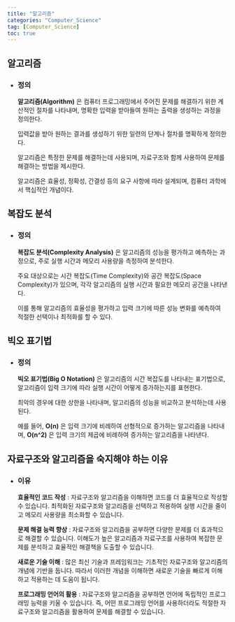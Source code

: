 ```yaml
---
title: "알고리즘"
categories: "Computer_Science"
tag: [Computer_Science]
toc: true
---
```


## 알고리즘

- ### 정의

    **알고리즘(Algorithm)** 은 컴퓨터 프로그래밍에서 주어진 문제를 해결하기 위한 계산적인 절차를 나타내며, 명확한 입력을 받아들여 원하는 출력을 생성하는 과정을 정의한다.

    입력값을 받아 원하는 결과를 생성하기 위한 일련의 단계나 절차를 명확하게 정의한다.

    알고리즘은 특정한 문제를 해결하는데 사용되며, 자료구조와 함께 사용하여 문제를 해결하는 방법을 제시한다.

    알고리즘은 효율성, 정확성, 간결성 등의 요구 사항에 따라 설계되며, 컴퓨터 과학에서 핵심적인 개념이다.

## 복잡도 분석

- ### 정의
  
    **복잡도 분석(Complexity Analysis)** 은 알고리즘의 성능을 평가하고 예측하는 과정으로, 주로 실행 시간과 메모리 사용량을 측정하여 분석한다.

    주요 대상으로는 시간 복잡도(Time Complexity)와 공간 복잡도(Space Complexity)가 있으며, 각각 알고리즘의 실행 시간과 필요한 메모리 공간을 나타낸다.

    이를 통해 알고리즘의 효율성을 평가하고 입력 크기에 따른 성능 변화를 예측하여 적절한 선택이나 최적화를 할 수 있다.

## 빅오 표기법

- ### 정의

    **빅오 표기법(Big O Notation)** 은 알고리즘의 시간 복잡도를 나타내는 표기법으로, 알고리즘이 입력 크기에 따라 실행 시간이 어떻게 증가하는지를 표현한다.

    최악의 경우에 대한 상한을 나타내며, 알고리즘의 성능을 비교하고 분석하는데 사용된다.

    예를 들어, **O(n)** 은 입력 크기에 비례하여 선형적으로 증가하는 알고리즘을 나타내며, **O(n^2)** 은 입력 크기의 제곱에 비례하여 증가하는 알고리즘을 나타낸다.

## 자료구조와 알고리즘을 숙지해야 하는 이유

- ### 이유

    **효율적인 코드 작성** : 자료구조와 알고리즘을 이해하면 코드를 더 효율적으로 작성할 수 있습니다.
    최적화된 자료구조와 알고리즘을 선택하고 적용하여 실행 시간을 줄이고 메모리 사용량을 최소화할 수 있습니다.

    **문제 해결 능력 향상** : 자료구조와 알고리즘을 공부하면 다양한 문제를 더 효과적으로 해결할 수 있습니다.
    이해도가 높은 알고리즘과 자료구조를 사용하여 복잡한 문제를 분석하고 효율적인 해결책을 도출할 수 있습니다.

    **새로운 기술 이해** : 많은 최신 기술과 프레임워크는 기초적인 자료구조와 알고리즘의 개념에 기반을 둡니다.
    따라서 이러한 개념을 이해하면 새로운 기술을 빠르게 이해하고 적용하는 데 도움이 됩니다.

    **프로그래밍 언어의 활용** : 자료구조와 알고리즘을 공부하면 언어에 독립적인 프로그래밍 능력을 키울 수 있습니다.
    즉, 어떤 프로그래밍 언어를 사용하더라도 적절한 자료구조와 알고리즘을 활용하여 문제를 해결할 수 있습니다.